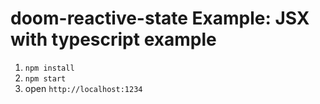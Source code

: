 # doom-reactive-state Example: JSX with typescript example

1. `npm install`
2. `npm start`
3. open `http://localhost:1234`